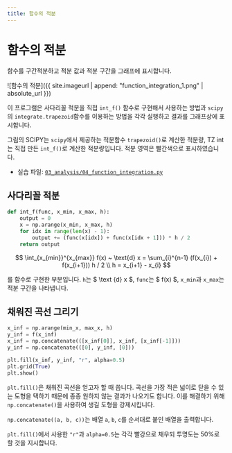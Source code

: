 ```yaml
---
title: 함수의 적분
---
```


# 함수의 적분

함수를 구간적분하고 적분 값과 적분 구간을 그래프에 표시합니다.

![함수의 적분]({{ site.imageurl | append: "function_integration_1.png" | absolute_url }})

이 프로그램은 사다리꼴 적분을 직접 `int_f()` 함수로 구현해서 사용하는 방법과 `scipy`의 `integrate.trapezoid`함수를 이용하는 방법을 각각 실행하고 결과를 그래프상에 표시합니다.

그림의 SCIPY는 `scipy`에서 제공하는 적분함수 `trapezoid()`로 계산한 적분량, TZ int는 직접 만든 `int_f()`로 계산한 적분량입니다. 적분 영역은 빨간색으로 표시하였습니다.

- 실습 파일: [`03_analysis/04_function_integration.py`](https://github.com/CNU-Computer-Physics/Example-and-Practice/blob/main/03_analysis/04_function_integration.py)

## 사다리꼴 적분

```python
def int_f(func, x_min, x_max, h):
    output = 0
    x = np.arange(x_min, x_max, h)
    for idx in range(len(x) - 1):
        output += (func(x[idx]) + func(x[idx + 1])) * h / 2
    return output
```

$$ \int_{x_{min}}^{x_{max}} f(x) ~ \text{d} x = \sum_{i}^{n-1} (f(x_{i}) + f(x_{i+1})) h / 2 \\ h = x_{i+1} - x_{i} $$

를 함수로 구현한 부분입니다. `h`는 $ \text {d} x $, `func`는 $ f(x) $, `x_min`과 `x_max`는 적분 구간을 나타냅니다.

## 채워진 곡선 그리기

```python
x_inf = np.arange(min_x, max_x, h)
y_inf = f(x_inf)
x_inf = np.concatenate(([x_inf[0]], x_inf, [x_inf[-1]]))
y_inf = np.concatenate(([0], y_inf, [0]))

plt.fill(x_inf, y_inf, "r", alpha=0.5)
plt.grid(True)
plt.show()
```

`plt.fill()`은 채워진 곡선을 얻고자 할 때 씁니다. 곡선을 가장 적은 넓이로 닫을 수 있는 도형을 택하기 때문에 종종 원하지 않는 결과가 나오기도 합니다. 이를 해결하기 위해 `np.concatenate()`을 사용하여 생길 도형을 강제시킵니다.

`np.concatenate((a, b, c))`는 배열 `a`, `b`, `c`를 순서대로 붙인 배열을 출력합니다.

`plt.fill()`에서 사용한 `"r"`과 `alpha=0.5`는 각각 빨강으로 채우되 투명도는 50%로 할 것을 지시합니다.
